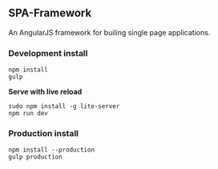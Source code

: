 ## SPA-Framework


An AngularJS framework for builing single page applications.

### Development install

    npm install
    gulp

**Serve with live reload**
    
    sudo npm install -g lite-server
    npm run dev  

### Production install
    
    npm install --production
    gulp production